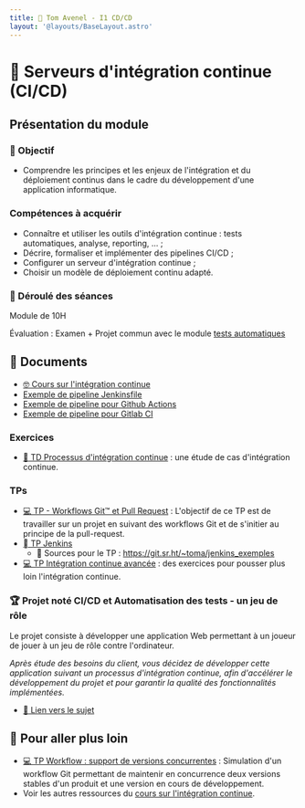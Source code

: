 ```yaml
---
title:  Tom Avenel - I1 CD/CD
layout: '@layouts/BaseLayout.astro'
---
```


#  Serveurs d'intégration continue (CI/CD)

## Présentation du module

### 🎯 Objectif
 
- Comprendre les principes et les enjeux de l'intégration et du déploiement continus dans le cadre du développement d'une application informatique.

### Compétences à acquérir

- Connaître et utiliser les outils d'intégration continue : tests automatiques, analyse, reporting, ... ;
- Décrire, formaliser et implémenter des pipelines CI/CD ;
- Configurer un serveur d'intégration continue ;
- Choisir un modèle de déploiement continu adapté.

### 📅 Déroulé des séances

Module de 10H

Évaluation : Examen + Projet commun avec le module [tests automatiques](/epsi/i1/tests-auto)

## 📑 Documents

- [🤓 Cours sur l'intégration continue ](/ci/cours)
- [Exemple de pipeline Jenkinsfile](/jenkins/jenkinsfile)
- [Exemple de pipeline pour Github Actions](/ci/exemple-github-actions)
- [Exemple de pipeline pour Gitlab CI](/ci/exemple-gitlab-ci)

### Exercices

- [📝 TD Processus d'intégration continue](/ci/td_process_ci) : une étude de cas d'intégration continue.

### TPs

- [💻 TP - Workflows Git™ et Pull Request](/git/tp-workflows-pr) : L'objectif de ce TP est de travailler sur un projet en suivant des workflows Git et de s'initier au principe de la pull-request.
- [ TP Jenkins](/jenkins/tp-full)
  -  Sources pour le TP : <https://git.sr.ht/~toma/jenkins_exemples>
- [💻 TP Intégration continue avancée](/ci/tp_ci_avance) : des exercices pour pousser plus loin l'intégration continue.

### 🏆 Projet noté CI/CD et Automatisation des tests - un jeu de rôle

Le projet consiste à développer une application Web permettant à un joueur de jouer à un jeu de rôle contre l'ordinateur.

_Après étude des besoins du client, vous décidez de développer cette application suivant un processus d'intégration continue, afin d'accélérer le développement du projet et pour garantir la qualité des fonctionnalités implémentées._

- [📄 Lien vers le sujet](/tests/projet_jeu_roles_tests_et_ci)

## 🚀 Pour aller plus loin

- [💻 TP Workflow : support de versions concurrentes](/ci/td_workflow_versions_concurrentes) : Simulation d'un workflow Git permettant de maintenir en concurrence deux versions stables d'un produit et une version en cours de développement.
- Voir les autres ressources du [cours sur l'intégration continue](/ci).

